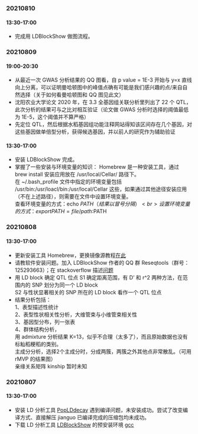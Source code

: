 ### 20210810
#### 13:30-17:00
* 完成用 LDBlockShow 做图流程。

### 20210809
#### 19:00-20:30
* 从最近一次 GWAS 分析结果的 QQ 图看，自 p value = 1E-3 开始与 y=x 直线向上分离，可以证明曼哈顿图中的峰值点确有可能是我们感兴趣的点/来自自然选择（关于如何看曼哈顿图和 QQ 图见此文）
* 沈阳农业大学论文 2020 年，在 3.3 全基因组关联分析里列出了 22 个 QTL，此次分析的结果可与之比对相互验证（论文做 GWAS 分析时选择的阈值最低为 1E-5，这个阈值并不算严格）
* 先定位 QTL，然后根据水稻基因组功能注释网站得知该区间存在几个基因，对这些基因做单倍型分析，获得候选基因，并以前人的研究作为辅助验证

#### 13:30-17:00
* 安装 LDBlockShow 完成。
* 掌握了一些安装与环境变量的知识：
  Homebrew 是一种安装工具，通过 brew install 安装应用放在 /usr/local/Cellar/ 路径下。<br>
  在 ~/.bash_profile 文件中指定的环境变量包括 /usr/bin:/usr/loacl/bin:/usr/local/Cellar 这些，如果通过其他途径安装应用（不在上述路径），则需要在文件中设置环境变量。<br>
  查看环境变量的方式：echo $PATH （结果以冒号分隔）<br>
  设置环境变量的方式：export PATH = file/path:$PATH

### 20210808
#### 13:30-17:00
* 更新安装工具 Homebrew，更换镜像源教程[在此](https://blog.csdn.net/H_WeiC/article/details/107857302)
* 请教软件安装问题。加入 LDBlockShow 作者的 QQ 群 Reseqtools（群号：125293663）；在 stackoverflow 描述[问题](https://stackoverflow.com/questions/68698315/ld-symbols-not-found-for-architecture-x86-64-after-the-make-command)
* 用 LD block 确定 QTL 位点
  S1 确定距离范围，有 D’ 和 r^2 两种方法，在范围内的 SNP 划分为同一个 LD block <br>
  S2 与性状显著相关的 SNP 所在的 LD block 看作一个 QTL 位点<br>
* 结果分析包括：<br>
  1、表型描述性统计<br>
  2、表型性状相关性分析，大维管束与小维管束相关性<br>
  3、基因型分布，列一张表<br>
  4、群体结构分析，<br>
    用 admixture 分析结果 K=13，似乎不合理（太多了），而且原始数据也没有标籼稻粳稻的类别。<br>
    主成分分析，选择2个主成分时，分成两簇，两簇之外其他点非常散乱。（可用 rMVP 的结果图）<br>
    亲缘关系矩阵 kinship 暂时未知<br>

### 20210807
#### 13:30-17:00
* 安装 LD 分析工具 [PopLDdecay](https://github.com/BGI-shenzhen/PopLDdecay) 遇到编译问题，未安装成功。尝试了改变编译方式、直接解压 jianguo 已编译完成的压缩包均未成功。
* 下载 LD 分析工具 [LDBlockShow](https://github.com/BGI-shenzhen/LDBlockShow/) 的预安装环境 [gcc](https://gcc.gnu.org/git.html)

